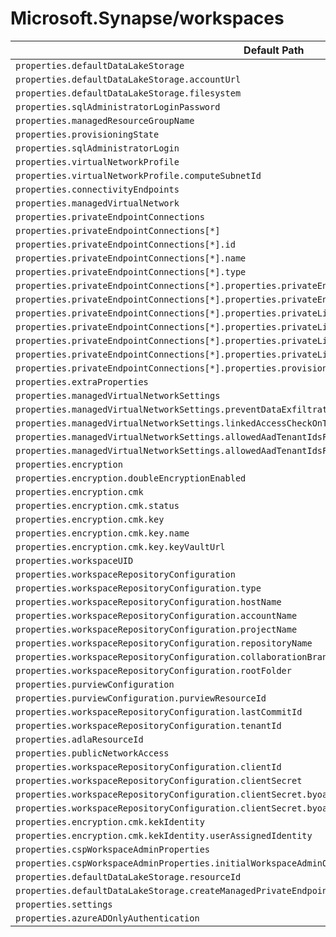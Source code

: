 # Microsoft.Synapse/workspaces

| Default Path | Alias |
|---|---|
| `properties.defaultDataLakeStorage` | `Microsoft.Synapse/workspaces/defaultDataLakeStorage` |
| `properties.defaultDataLakeStorage.accountUrl` | `Microsoft.Synapse/workspaces/defaultDataLakeStorage.accountUrl` |
| `properties.defaultDataLakeStorage.filesystem` | `Microsoft.Synapse/workspaces/defaultDataLakeStorage.filesystem` |
| `properties.sqlAdministratorLoginPassword` | `Microsoft.Synapse/workspaces/sqlAdministratorLoginPassword` |
| `properties.managedResourceGroupName` | `Microsoft.Synapse/workspaces/managedResourceGroupName` |
| `properties.provisioningState` | `Microsoft.Synapse/workspaces/provisioningState` |
| `properties.sqlAdministratorLogin` | `Microsoft.Synapse/workspaces/sqlAdministratorLogin` |
| `properties.virtualNetworkProfile` | `Microsoft.Synapse/workspaces/virtualNetworkProfile` |
| `properties.virtualNetworkProfile.computeSubnetId` | `Microsoft.Synapse/workspaces/virtualNetworkProfile.computeSubnetId` |
| `properties.connectivityEndpoints` | `Microsoft.Synapse/workspaces/connectivityEndpoints` |
| `properties.managedVirtualNetwork` | `Microsoft.Synapse/workspaces/managedVirtualNetwork` |
| `properties.privateEndpointConnections` | `Microsoft.Synapse/workspaces/privateEndpointConnections` |
| `properties.privateEndpointConnections[*]` | `Microsoft.Synapse/workspaces/privateEndpointConnections[*]` |
| `properties.privateEndpointConnections[*].id` | `Microsoft.Synapse/workspaces/privateEndpointConnections[*].id` |
| `properties.privateEndpointConnections[*].name` | `Microsoft.Synapse/workspaces/privateEndpointConnections[*].name` |
| `properties.privateEndpointConnections[*].type` | `Microsoft.Synapse/workspaces/privateEndpointConnections[*].type` |
| `properties.privateEndpointConnections[*].properties.privateEndpoint` | `Microsoft.Synapse/workspaces/privateEndpointConnections[*].privateEndpoint` |
| `properties.privateEndpointConnections[*].properties.privateEndpoint.id` | `Microsoft.Synapse/workspaces/privateEndpointConnections[*].privateEndpoint.id` |
| `properties.privateEndpointConnections[*].properties.privateLinkServiceConnectionState` | `Microsoft.Synapse/workspaces/privateEndpointConnections[*].privateLinkServiceConnectionState` |
| `properties.privateEndpointConnections[*].properties.privateLinkServiceConnectionState.status` | `Microsoft.Synapse/workspaces/privateEndpointConnections[*].privateLinkServiceConnectionState.status` |
| `properties.privateEndpointConnections[*].properties.privateLinkServiceConnectionState.description` | `Microsoft.Synapse/workspaces/privateEndpointConnections[*].privateLinkServiceConnectionState.description` |
| `properties.privateEndpointConnections[*].properties.privateLinkServiceConnectionState.actionsRequired` | `Microsoft.Synapse/workspaces/privateEndpointConnections[*].privateLinkServiceConnectionState.actionsRequired` |
| `properties.privateEndpointConnections[*].properties.provisioningState` | `Microsoft.Synapse/workspaces/privateEndpointConnections[*].provisioningState` |
| `properties.extraProperties` | `Microsoft.Synapse/workspaces/extraProperties` |
| `properties.managedVirtualNetworkSettings` | `Microsoft.Synapse/workspaces/managedVirtualNetworkSettings` |
| `properties.managedVirtualNetworkSettings.preventDataExfiltration` | `Microsoft.Synapse/workspaces/managedVirtualNetworkSettings.preventDataExfiltration` |
| `properties.managedVirtualNetworkSettings.linkedAccessCheckOnTargetResource` | `Microsoft.Synapse/workspaces/managedVirtualNetworkSettings.linkedAccessCheckOnTargetResource` |
| `properties.managedVirtualNetworkSettings.allowedAadTenantIdsForLinking` | `Microsoft.Synapse/workspaces/managedVirtualNetworkSettings.allowedAadTenantIdsForLinking` |
| `properties.managedVirtualNetworkSettings.allowedAadTenantIdsForLinking[*]` | `Microsoft.Synapse/workspaces/managedVirtualNetworkSettings.allowedAadTenantIdsForLinking[*]` |
| `properties.encryption` | `Microsoft.Synapse/workspaces/encryption` |
| `properties.encryption.doubleEncryptionEnabled` | `Microsoft.Synapse/workspaces/encryption.doubleEncryptionEnabled` |
| `properties.encryption.cmk` | `Microsoft.Synapse/workspaces/encryption.cmk` |
| `properties.encryption.cmk.status` | `Microsoft.Synapse/workspaces/encryption.cmk.status` |
| `properties.encryption.cmk.key` | `Microsoft.Synapse/workspaces/encryption.cmk.key` |
| `properties.encryption.cmk.key.name` | `Microsoft.Synapse/workspaces/encryption.cmk.key.name` |
| `properties.encryption.cmk.key.keyVaultUrl` | `Microsoft.Synapse/workspaces/encryption.cmk.key.keyVaultUrl` |
| `properties.workspaceUID` | `Microsoft.Synapse/workspaces/workspaceUID` |
| `properties.workspaceRepositoryConfiguration` | `Microsoft.Synapse/workspaces/workspaceRepositoryConfiguration` |
| `properties.workspaceRepositoryConfiguration.type` | `Microsoft.Synapse/workspaces/workspaceRepositoryConfiguration.type` |
| `properties.workspaceRepositoryConfiguration.hostName` | `Microsoft.Synapse/workspaces/workspaceRepositoryConfiguration.hostName` |
| `properties.workspaceRepositoryConfiguration.accountName` | `Microsoft.Synapse/workspaces/workspaceRepositoryConfiguration.accountName` |
| `properties.workspaceRepositoryConfiguration.projectName` | `Microsoft.Synapse/workspaces/workspaceRepositoryConfiguration.projectName` |
| `properties.workspaceRepositoryConfiguration.repositoryName` | `Microsoft.Synapse/workspaces/workspaceRepositoryConfiguration.repositoryName` |
| `properties.workspaceRepositoryConfiguration.collaborationBranch` | `Microsoft.Synapse/workspaces/workspaceRepositoryConfiguration.collaborationBranch` |
| `properties.workspaceRepositoryConfiguration.rootFolder` | `Microsoft.Synapse/workspaces/workspaceRepositoryConfiguration.rootFolder` |
| `properties.purviewConfiguration` | `Microsoft.Synapse/workspaces/purviewConfiguration` |
| `properties.purviewConfiguration.purviewResourceId` | `Microsoft.Synapse/workspaces/purviewConfiguration.purviewResourceId` |
| `properties.workspaceRepositoryConfiguration.lastCommitId` | `Microsoft.Synapse/workspaces/workspaceRepositoryConfiguration.lastCommitId` |
| `properties.workspaceRepositoryConfiguration.tenantId` | `Microsoft.Synapse/workspaces/workspaceRepositoryConfiguration.tenantId` |
| `properties.adlaResourceId` | `Microsoft.Synapse/workspaces/adlaResourceId` |
| `properties.publicNetworkAccess` | `Microsoft.Synapse/workspaces/publicNetworkAccess` |
| `properties.workspaceRepositoryConfiguration.clientId` | `Microsoft.Synapse/workspaces/workspaceRepositoryConfiguration.clientId` |
| `properties.workspaceRepositoryConfiguration.clientSecret` | `Microsoft.Synapse/workspaces/workspaceRepositoryConfiguration.clientSecret` |
| `properties.workspaceRepositoryConfiguration.clientSecret.byoaSecretAkvUrl` | `Microsoft.Synapse/workspaces/workspaceRepositoryConfiguration.clientSecret.byoaSecretAkvUrl` |
| `properties.workspaceRepositoryConfiguration.clientSecret.byoaSecretName` | `Microsoft.Synapse/workspaces/workspaceRepositoryConfiguration.clientSecret.byoaSecretName` |
| `properties.encryption.cmk.kekIdentity` | `Microsoft.Synapse/workspaces/encryption.cmk.kekIdentity` |
| `properties.encryption.cmk.kekIdentity.userAssignedIdentity` | `Microsoft.Synapse/workspaces/encryption.cmk.kekIdentity.userAssignedIdentity` |
| `properties.cspWorkspaceAdminProperties` | `Microsoft.Synapse/workspaces/cspWorkspaceAdminProperties` |
| `properties.cspWorkspaceAdminProperties.initialWorkspaceAdminObjectId` | `Microsoft.Synapse/workspaces/cspWorkspaceAdminProperties.initialWorkspaceAdminObjectId` |
| `properties.defaultDataLakeStorage.resourceId` | `Microsoft.Synapse/workspaces/defaultDataLakeStorage.resourceId` |
| `properties.defaultDataLakeStorage.createManagedPrivateEndpoint` | `Microsoft.Synapse/workspaces/defaultDataLakeStorage.createManagedPrivateEndpoint` |
| `properties.settings` | `Microsoft.Synapse/workspaces/settings` |
| `properties.azureADOnlyAuthentication` | `Microsoft.Synapse/workspaces/azureADOnlyAuthentication` |

